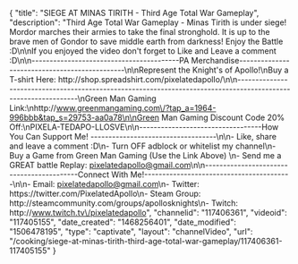 {
    "title": "SIEGE AT MINAS TIRITH - Third Age Total War Gameplay",
    "description": "Third Age Total War Gameplay - Minas Tirith is under siege!  Mordor marches their armies to take the final stronghold.  It is up to the brave men of Gondor to save middle earth from darkness!  Enjoy the Battle :D\n\nIf you enjoyed the video don't forget to Like and Leave a comment :D\n\n-----------------------------------------PA Merchandise----------------------------------------------\n\nRepresent the Knight's of Apollo!\nBuy a T-shirt Here: http:\/\/shop.spreadshirt.com\/pixelatedapollo\/\n\n---------------------------------------------------------------------------------------------------------------\nGreen Man Gaming Link:\nhttp:\/\/www.greenmangaming.com\/?tap_a=1964-996bbb&tap_s=29753-aa0a78\n\nGreen Man Gaming Discount Code 20% Off:\nPIXELA-TEDAPO-LLOSVE\n\n----------------------------------How You Can Support Me! -----------------------------------\n\n- Like, share and leave a comment :D\n- Turn OFF adblock or whitelist my channel\n- Buy a Game from Green Man Gaming (Use the Link Above) \n- Send me a GREAT battle Replay: pixelatedapollo@gmail.com\n\n------------------------------------------Connect With Me!-----------------------------------------\n\n- Email: pixelatedapollo@gmail.com\n- Twitter: https:\/\/twitter.com\/PixelatedApollo\n- Steam Group:  http:\/\/steamcommunity.com\/groups\/apollosknights\n- Twitch: http:\/\/www.twitch.tv\/pixelatedapollo",
    "channelid": "117406361",
    "videoid": "117405155",
    "date_created": "1468256401",
    "date_modified": "1506478195",
    "type": "captivate",
    "layout": "channelVideo",
    "url": "\/cooking\/siege-at-minas-tirith-third-age-total-war-gameplay\/117406361-117405155"
}